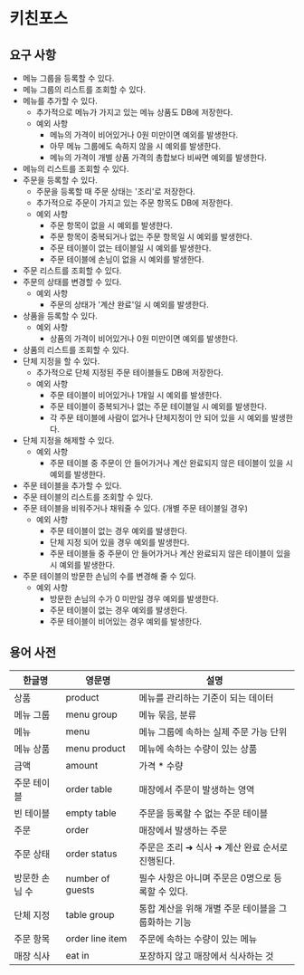 # 키친포스

## 요구 사항

- 메뉴 그룹을 등록할 수 있다.
- 메뉴 그룹의 리스트를 조회할 수 있다.
- 메뉴를 추가할 수 있다.
    - 추가적으로 메뉴가 가지고 있는 메뉴 상품도 DB에 저장한다.
    - 예외 사항 
        - 메뉴의 가격이 비어있거나 0원 미만이면 예외를 발생한다.
        - 아무 메뉴 그룹에도 속하지 않을 시 예외를 발생한다.
        - 메뉴의 가격이 개별 상품 가격의 총합보다 비싸면 예외를 발생한다.
- 메뉴의 리스트를 조회할 수 있다.
- 주문을 등록할 수 있다.
    - 주문을 등록할 때 주문 상태는 '조리'로 저장한다.
    - 추가적으로 주문이 가지고 있는 주문 항목도 DB에 저장한다.
    - 예외 사항
        - 주문 항목이 없을 시 예외를 발생한다.
        - 주문 항목이 중복되거나 없는 주문 항목일 시 예외를 발생한다.
        - 주문 테이블이 없는 테이블일 시 예외를 발생한다.
        - 주문 테이블에 손님이 없을 시 예외를 발생한다.
- 주문 리스트를 조회할 수 있다.
- 주문의 상태를 변경할 수 있다.
    - 예외 사항
        - 주문의 상태가 '계산 완료'일 시 예외를 발생한다.
- 상품을 등록할 수 있다.
    - 예외 사항 
        - 상품의 가격이 비어있거나 0원 미만이면 예외를 발생한다.
- 상품의 리스트를 조회할 수 있다.
- 단체 지정을 할 수 있다.
    - 추가적으로 단체 지정된 주문 테이블들도 DB에 저장한다.
    - 예외 사항
        - 주문 테이블이 비어있거나 1개일 시 예외를 발생한다.
        - 주문 테이블이 중복되거나 없는 주문 테이블일 시 예외를 발생한다.
        - 각 주문 테이블에 사람이 없거나 단체지정이 안 되어 있을 시 예외를 발생한다.
- 단체 지정을 해제할 수 있다.
    - 예외 사항
        - 주문 테이블 중 주문이 안 들어가거나 계산 완료되지 않은 테이블이 있을 시 예외를 발생한다.
- 주문 테이블을 추가할 수 있다.
- 주문 테이블의 리스트를 조회할 수 있다.
- 주문 테이블을 비워주거나 채워줄 수 있다. (개별 주문 테이블일 경우)
    - 예외 사항
        - 주문 테이블이 없는 경우 예외를 발생한다.
        - 단체 지정 되어 있을 경우 예외를 발생한다.
        - 주문 테이블들 중 주문이 안 들어가거나 계산 완료되지 않은 테이블이 있을 시 예외를 발생한다.
- 주문 테이블의 방문한 손님의 수를 변경해 줄 수 있다.
    - 예외 사항
        - 방문한 손님의 수가 0 미만일 경우 예외를 발생한다.
        - 주문 테이블이 없는 경우 예외를 발생한다.
        - 주문 테이블이 비어있는 경우 예외를 발생한다.


## 용어 사전

| 한글명 | 영문명 | 설명 |
| --- | --- | --- |
| 상품 | product | 메뉴를 관리하는 기준이 되는 데이터 |
| 메뉴 그룹 | menu group | 메뉴 묶음, 분류 |
| 메뉴 | menu | 메뉴 그룹에 속하는 실제 주문 가능 단위 |
| 메뉴 상품 | menu product | 메뉴에 속하는 수량이 있는 상품 |
| 금액 | amount | 가격 * 수량 |
| 주문 테이블 | order table | 매장에서 주문이 발생하는 영역 |
| 빈 테이블 | empty table | 주문을 등록할 수 없는 주문 테이블 |
| 주문 | order | 매장에서 발생하는 주문 |
| 주문 상태 | order status | 주문은 조리 ➜ 식사 ➜ 계산 완료 순서로 진행된다. |
| 방문한 손님 수 | number of guests | 필수 사항은 아니며 주문은 0명으로 등록할 수 있다. |
| 단체 지정 | table group | 통합 계산을 위해 개별 주문 테이블을 그룹화하는 기능 |
| 주문 항목 | order line item | 주문에 속하는 수량이 있는 메뉴 |
| 매장 식사 | eat in | 포장하지 않고 매장에서 식사하는 것 |
